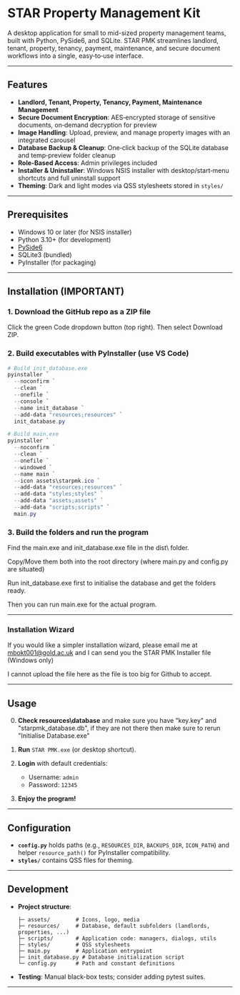 # STAR Property Management Kit

A desktop application for small to mid-sized property management teams, built with Python, PySide6, and SQLite. STAR PMK streamlines landlord, tenant, property, tenancy, payment, maintenance, and secure document workflows into a single, easy‑to‑use interface.

---

## Features

* **Landlord, Tenant, Property, Tenancy, Payment, Maintenance Management**
* **Secure Document Encryption**: AES‑encrypted storage of sensitive documents, on‑demand decryption for preview
* **Image Handling**: Upload, preview, and manage property images with an integrated carousel
* **Database Backup & Cleanup**: One‑click backup of the SQLite database and temp‑preview folder cleanup
* **Role‑Based Access**: Admin privileges included
* **Installer & Uninstaller**: Windows NSIS installer with desktop/start‑menu shortcuts and full uninstall support
* **Theming**: Dark and light modes via QSS stylesheets stored in `styles/`

---

## Prerequisites

* Windows 10 or later (for NSIS installer)
* Python 3.10+ (for development)
* [PySide6](https://pypi.org/project/PySide6/)
* SQLite3 (bundled)
* PyInstaller (for packaging)

---

## Installation (IMPORTANT)

### 1. Download the GitHub repo as a ZIP file

Click the green Code dropdown button (top right). Then select Download ZIP.

### 2. Build executables with PyInstaller (use VS Code)

```powershell
# Build init_database.exe
pyinstaller `
  --noconfirm `
  --clean `
  --onefile `
  --console `
  --name init_database `
  --add-data "resources;resources" `
  init_database.py
```

```powershell
# Build main.exe
pyinstaller `
  --noconfirm `
  --clean `
  --onefile `
  --windowed `
  --name main `
  --icon assets\starpmk.ico `
  --add-data "resources;resources" `
  --add-data "styles;styles" `
  --add-data "assets;assets" `
  --add-data "scripts;scripts" `
  main.py
```

### 3. Build the folders and run the program

Find the main.exe and init_database.exe file in the dist\ folder.

Copy/Move them both into the root directory (where main.py and config.py are situated)

Run init_database.exe first to initialise the database and get the folders ready.

Then you can run main.exe for the actual program.

---

### Installation Wizard

If you would like a simpler installation wizard, please email me at mbokt001@gold.ac.uk and I can send you the STAR PMK Installer file (Windows only)

I cannot upload the file here as the file is too big for Github to accept.

---

## Usage

0. **Check resources\database** and make sure you have "key.key" and "starpmk_database.db", if they are not there then make sure to rerun "Initialise Database.exe"
1. **Run** `STAR PMK.exe` (or desktop shortcut).
2. **Login** with default credentials:

   * Username: `admin`
   * Password: `12345`
3. **Enjoy the program!**

---

## Configuration

* **`config.py`** holds paths (e.g., `RESOURCES_DIR`, `BACKUPS_DIR`, `ICON_PATH`) and helper `resource_path()` for PyInstaller compatibility.
* **`styles/`** contains QSS files for theming.

---

## Development

* **Project structure**:

  ```
  ├─ assets/        # Icons, logo, media
  ├─ resources/     # Database, default subfolders (landlords, properties, ...)
  ├─ scripts/       # Application code: managers, dialogs, utils
  ├─ styles/        # QSS stylesheets
  ├─ main.py        # Application entrypoint
  ├─ init_database.py # Database initialization script
  └─ config.py      # Path and constant definitions
  ```

* **Testing**: Manual black-box tests; consider adding pytest suites.

---
